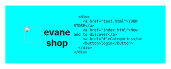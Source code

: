 
<html lang="en">
<head>
    <meta charset="UTF-8">
    <meta name="description" content=" لشراء جميع العاب و لوازمها مع تخفيضات قويه جدا " >
    <meta name="keywords" content="shop , game shop , game , pc game shop , gta v , valorent , fc 25 , rdd2 ">
    <meta name="author" content="evane">
   <title> test html</title>

   <style>
    .div1{

      background-color: aqua;
      display: flex;
      border: 5px;
      justify-content: space-between;
      align-items: center;
      padding: 15px 60px;
    }



   </style>

   <!-- Meta Pixel Code -->
<script>
!function(f,b,e,v,n,t,s)
{if(f.fbq)return;n=f.fbq=function(){n.callMethod?
n.callMethod.apply(n,arguments):n.queue.push(arguments)};
if(!f._fbq)f._fbq=n;n.push=n;n.loaded=!0;n.version='2.0';
n.queue=[];t=b.createElement(e);t.async=!0;
t.src=v;s=b.getElementsByTagName(e)[0];
s.parentNode.insertBefore(t,s)}(window, document,'script',
'https://connect.facebook.net/en_US/fbevents.js');
fbq('init', '738555368851549');
fbq('track', 'PageView');
</script>
<noscript><img height="1" width="1" style="display:none"
src="https://www.facebook.com/tr?id=738555368851549&ev=PageView&noscript=1"
/></noscript>
<!-- End Meta Pixel Code -->
    
    
   
</head>
<body>
    <div class="div1">
            <img src="image/logo.png" width="50"> <h1 align="center">evane shop</h1>
    
      <div>
        <a href="test.html">YOUR STORE</a>
        <a href="index.html">New and to discover</a>
        <a href="#">Categories</a>
        <button>login</button>
      </div>
    </div>

    
</body>
</html>
